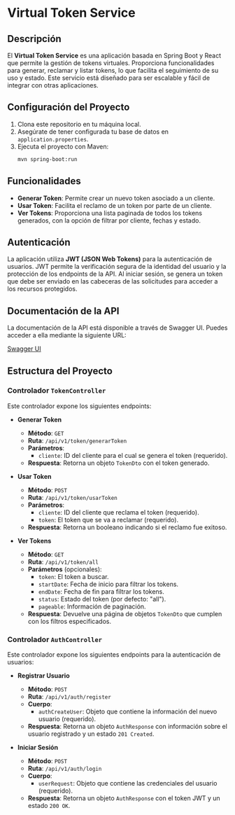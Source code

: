 # Virtual Token Service

## Descripción
El **Virtual Token Service** es una aplicación basada en Spring Boot y React que permite la gestión de tokens virtuales. Proporciona funcionalidades para generar, reclamar y listar tokens, lo que facilita el seguimiento de su uso y estado. Este servicio está diseñado para ser escalable y fácil de integrar con otras aplicaciones.

## Configuración del Proyecto
1. Clona este repositorio en tu máquina local.
2. Asegúrate de tener configurada tu base de datos en `application.properties`.
3. Ejecuta el proyecto con Maven:
   ```bash
   mvn spring-boot:run


## Funcionalidades
- **Generar Token**: Permite crear un nuevo token asociado a un cliente.
- **Usar Token**: Facilita el reclamo de un token por parte de un cliente.
- **Ver Tokens**: Proporciona una lista paginada de todos los tokens generados, con la opción de filtrar por cliente, fechas y estado.

## Autenticación
La aplicación utiliza **JWT (JSON Web Tokens)** para la autenticación de usuarios. JWT permite la verificación segura de la identidad del usuario y la protección de los endpoints de la API. Al iniciar sesión, se genera un token que debe ser enviado en las cabeceras de las solicitudes para acceder a los recursos protegidos.

## Documentación de la API
La documentación de la API está disponible a través de Swagger UI. Puedes acceder a ella mediante la siguiente URL:

[Swagger UI](http://localhost:8080/api/v1/swagger-ui/index.html)

## Estructura del Proyecto
### Controlador `TokenController`
Este controlador expone los siguientes endpoints:

- **Generar Token**
  - **Método**: `GET`
  - **Ruta**: `/api/v1/token/generarToken`
  - **Parámetros**:
    - `cliente`: ID del cliente para el cual se genera el token (requerido).
  - **Respuesta**: Retorna un objeto `TokenDto` con el token generado.

- **Usar Token**
  - **Método**: `POST`
  - **Ruta**: `/api/v1/token/usarToken`
  - **Parámetros**:
    - `cliente`: ID del cliente que reclama el token (requerido).
    - `token`: El token que se va a reclamar (requerido).
  - **Respuesta**: Retorna un booleano indicando si el reclamo fue exitoso.

- **Ver Tokens**
  - **Método**: `GET`
  - **Ruta**: `/api/v1/token/all`
  - **Parámetros** (opcionales):
    - `token`: El token a buscar.
    - `startDate`: Fecha de inicio para filtrar los tokens.
    - `endDate`: Fecha de fin para filtrar los tokens.
    - `status`: Estado del token (por defecto: "all").
    - `pageable`: Información de paginación.
  - **Respuesta**: Devuelve una página de objetos `TokenDto` que cumplen con los filtros especificados.

### Controlador `AuthController`
Este controlador expone los siguientes endpoints para la autenticación de usuarios:

- **Registrar Usuario**
  - **Método**: `POST`
  - **Ruta**: `/api/v1/auth/register`
  - **Cuerpo**:
    - `authCreateUser`: Objeto que contiene la información del nuevo usuario (requerido).
  - **Respuesta**: Retorna un objeto `AuthResponse` con información sobre el usuario registrado y un estado `201 Created`.

- **Iniciar Sesión**
  - **Método**: `POST`
  - **Ruta**: `/api/v1/auth/login`
  - **Cuerpo**:
    - `userRequest`: Objeto que contiene las credenciales del usuario (requerido).
  - **Respuesta**: Retorna un objeto `AuthResponse` con el token JWT y un estado `200 OK`.


